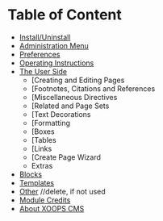 # Table of Content

* [Install/Uninstall](book/1install.md)
* [Administration Menu](book/2administration.md)
* [Preferences](book/3preferences.md)
* [Operating Instructions](book/4operations.md)
* [The User Side](book/5userside.md)
    * [Creating and Editing Pages
    * [Footnotes, Citations and References
    * [Miscellaneous Directives
    * [Related and Page Sets
    * [Text Decorations
    * [Formatting
    * [Boxes
    * [Tables
    * [Links
    * [Create Page Wizard 
    * Extras
* [Blocks](book/6blocks.md)
* [Templates](book/7templates.md)
* [Other](book/8other.md) //delete, if not used
* [Module Credits](book/9credits.md)
* [About XOOPS CMS](book/10aboutxoops.md)

